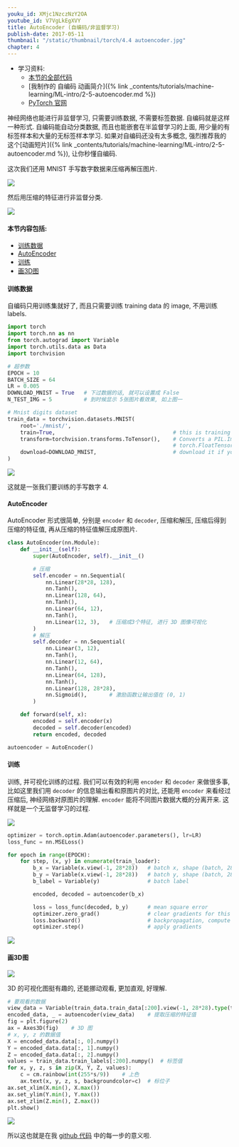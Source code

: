 ```yaml
---
youku_id: XMjc1NzczNzY2OA
youtube_id: V7VgLkEgXVY
title: AutoEncoder (自编码/非监督学习)
publish-date: 2017-05-11
thumbnail: "/static/thumbnail/torch/4.4 autoencoder.jpg"
chapter: 4
---
```


* 学习资料:
  * [本节的全部代码](https://github.com/MorvanZhou/PyTorch-Tutorial/blob/master/tutorial-contents/404_autoencoder.py)
  * [我制作的 自编码 动画简介]({% link _contents/tutorials/machine-learning/ML-intro/2-5-autoencoder.md %})
  * [PyTorch 官网](http://pytorch.org/)

神经网络也能进行非监督学习, 只需要训练数据, 不需要标签数据. 自编码就是这样一种形式.
自编码能自动分类数据, 而且也能嵌套在半监督学习的上面, 用少量的有标签样本和大量的无标签样本学习.
如果对自编码还没有太多概念, 强烈推荐我的这个[动画短片]({% link _contents/tutorials/machine-learning/ML-intro/2-5-autoencoder.md %}), 让你秒懂自编码.

这次我们还用 MNIST 手写数字数据来压缩再解压图片.

<img class="course-image" src="/static/results/torch/4-4-1.gif">

然后用压缩的特征进行非监督分类.

<img class="course-image" src="/static/results/torch/4-4-2.gif">


#### 本节内容包括:

* [训练数据](#data)
* [AutoEncoder](#autoencoder)
* [训练](#train)
* [画3D图](#3D)




<h4 class="tut-h4-pad" id="data">训练数据</h4>

自编码只用训练集就好了, 而且只需要训练 training data 的 image, 不用训练 labels.

```python
import torch
import torch.nn as nn
from torch.autograd import Variable
import torch.utils.data as Data
import torchvision

# 超参数
EPOCH = 10
BATCH_SIZE = 64
LR = 0.005
DOWNLOAD_MNIST = True   # 下过数据的话, 就可以设置成 False
N_TEST_IMG = 5          # 到时候显示 5张图片看效果, 如上图一

# Mnist digits dataset
train_data = torchvision.datasets.MNIST(
    root='./mnist/',
    train=True,                                     # this is training data
    transform=torchvision.transforms.ToTensor(),    # Converts a PIL.Image or numpy.ndarray to
                                                    # torch.FloatTensor of shape (C x H x W) and normalize in the range [0.0, 1.0]
    download=DOWNLOAD_MNIST,                        # download it if you don't have it
)
```

<img class="course-image" src="/static/results/torch/4-4-3.png">

这就是一张我们要训练的手写数字 4.

<h4 class="tut-h4-pad" id="autoencoder">AutoEncoder</h4>

AutoEncoder 形式很简单, 分别是 `encoder` 和 `decoder`, 压缩和解压, 压缩后得到压缩的特征值, 再从压缩的特征值解压成原图片.

```python
class AutoEncoder(nn.Module):
    def __init__(self):
        super(AutoEncoder, self).__init__()

        # 压缩
        self.encoder = nn.Sequential(
            nn.Linear(28*28, 128),
            nn.Tanh(),
            nn.Linear(128, 64),
            nn.Tanh(),
            nn.Linear(64, 12),
            nn.Tanh(),
            nn.Linear(12, 3),   # 压缩成3个特征, 进行 3D 图像可视化
        )
        # 解压
        self.decoder = nn.Sequential(
            nn.Linear(3, 12),
            nn.Tanh(),
            nn.Linear(12, 64),
            nn.Tanh(),
            nn.Linear(64, 128),
            nn.Tanh(),
            nn.Linear(128, 28*28),
            nn.Sigmoid(),       # 激励函数让输出值在 (0, 1)
        )

    def forward(self, x):
        encoded = self.encoder(x)
        decoded = self.decoder(encoded)
        return encoded, decoded

autoencoder = AutoEncoder()
```

<h4 class="tut-h4-pad" id="train">训练</h4>

训练, 并可视化训练的过程. 我们可以有效的利用 `encoder` 和 `decoder` 来做很多事,
比如这里我们用 `decoder` 的信息输出看和原图片的对比, 还能用 `encoder` 来看经过压缩后, 神经网络对原图片的理解.
`encoder` 能将不同图片数据大概的分离开来. 这样就是一个无监督学习的过程.

<img class="course-image" src="/static/results/torch/4-4-1.gif">

```python
optimizer = torch.optim.Adam(autoencoder.parameters(), lr=LR)
loss_func = nn.MSELoss()

for epoch in range(EPOCH):
    for step, (x, y) in enumerate(train_loader):
        b_x = Variable(x.view(-1, 28*28))   # batch x, shape (batch, 28*28)
        b_y = Variable(x.view(-1, 28*28))   # batch y, shape (batch, 28*28)
        b_label = Variable(y)               # batch label

        encoded, decoded = autoencoder(b_x)

        loss = loss_func(decoded, b_y)      # mean square error
        optimizer.zero_grad()               # clear gradients for this training step
        loss.backward()                     # backpropagation, compute gradients
        optimizer.step()                    # apply gradients
```

<img class="course-image" src="/static/results/torch/4-4-4.png">


<h4 class="tut-h4-pad" id="3D">画3D图</h4>

<img class="course-image" src="/static/results/torch/4-4-2.gif">

3D 的可视化图挺有趣的, 还能挪动观看, 更加直观, 好理解.

```python
# 要观看的数据
view_data = Variable(train_data.train_data[:200].view(-1, 28*28).type(torch.FloatTensor)/255.)
encoded_data, _ = autoencoder(view_data)    # 提取压缩的特征值
fig = plt.figure(2)
ax = Axes3D(fig)    # 3D 图
# x, y, z 的数据值
X = encoded_data.data[:, 0].numpy()
Y = encoded_data.data[:, 1].numpy()
Z = encoded_data.data[:, 2].numpy()
values = train_data.train_labels[:200].numpy()  # 标签值
for x, y, z, s in zip(X, Y, Z, values):
    c = cm.rainbow(int(255*s/9))    # 上色
    ax.text(x, y, z, s, backgroundcolor=c)  # 标位子
ax.set_xlim(X.min(), X.max())
ax.set_ylim(Y.min(), Y.max())
ax.set_zlim(Z.min(), Z.max())
plt.show()
```

<img class="course-image" src="/static/results/torch/4-4-5.png">


所以这也就是在我 [github 代码](https://github.com/MorvanZhou/PyTorch-Tutorial/blob/master/tutorial-contents/404_autoencoder.py) 中的每一步的意义啦.


